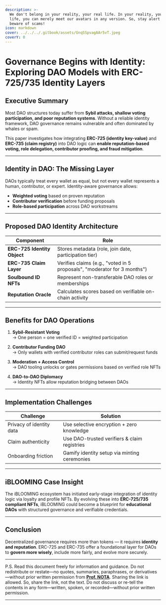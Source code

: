 ```yaml
---
description: >-
  We don't belong in your reality, your real life. In your reality, your real
  life, you can merely meet our avatars in any version. So, stay alert and
  beware of scams!
icon: markdown
cover: ../../../.gitbook/assets/GnqSSpvagAAr5vT.jpeg
coverY: 0
---
```


# Governance Begins with Identity: Exploring DAO Models with ERC-725/735 Identity Layers

## Executive Summary

Most DAO structures today suffer from **Sybil attacks, shallow voting participation, and poor reputation systems**. Without a reliable identity framework, DAO governance remains vulnerable and often dominated by whales or spam.

This paper investigates how integrating **ERC-725 (identity key-value)** and **ERC-735 (claim registry)** into DAO logic can **enable reputation-based voting, role delegation, contributor proofing, and fraud mitigation**.

---

## Identity in DAO: The Missing Layer

DAOs typically treat every wallet as equal, but not every wallet represents a human, contributor, or expert. Identity-aware governance allows:

- **Weighted voting** based on proven reputation
- **Contributor verification** before funding proposals
- **Role-based participation** across DAO workstreams

---

## Proposed DAO Identity Architecture

| Component | Role |
|----------|------|
| **ERC-725 Identity Object** | Stores metadata (role, join date, participation tier) |
| **ERC-735 Claim Layer** | Verifies claims (e.g., "voted in 5 proposals", "moderator for 3 months") |
| **Soulbound ID NFTs** | Represent non-transferable DAO roles or memberships |
| **Reputation Oracle** | Calculates scores based on verifiable on-chain activity |

---

## Benefits for DAO Operations

1. **Sybil-Resistant Voting**  
   → One person = one verified ID = weighted participation

2. **Contributor Funding DAO**  
   → Only wallets with verified contributor roles can submit/request funds

3. **Moderation + Access Control**  
   → DAO tooling unlocks or gates permissions based on verified role NFTs

4. **DAO-to-DAO Diplomacy**  
   → Identity NFTs allow reputation bridging between DAOs

---

## Implementation Challenges

| Challenge | Solution |
|----------|----------|
| Privacy of identity data | Use selective encryption + zero knowledge |
| Claim authenticity | Use DAO-trusted verifiers & claim registries |
| Onboarding friction | Gamify identity setup via minting ceremonies |

---

## iBLOOMING Case Insight

The iBLOOMING ecosystem has initiated early-stage integration of identity logic via loyalty and profile NFTs. By evolving these into **ERC-725/735 compliant NFTs**, iBLOOMING could become a blueprint for **educational DAOs** with structured governance and verifiable credentials.

---

## Conclusion

Decentralized governance requires more than tokens — it requires **identity and reputation**. ERC-725 and ERC-735 offer a foundational layer for DAOs to **govern more wisely**, include more fairly, and evolve more securely.

---

P.S. Read this document freely for information and guidance. Do not redistribute or restate—no quotes, summaries, paraphrases, or derivatives—without prior written permission from [**Prof. NOTA**](https://nota.endhonesa.com/). Sharing the link is allowed. So, share the link, not the text. Do not discuss or re-tell the contents in any form—written, spoken, or recorded—without prior written permission.

---
